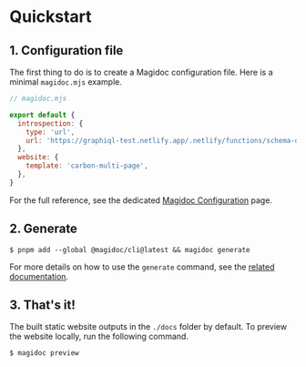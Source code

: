 # Quickstart

## 1. Configuration file

The first thing to do is to create a Magidoc configuration file. Here is a minimal `magidoc.mjs` example.

```javascript
// magidoc.mjs

export default {
  introspection: {
    type: 'url',
    url: 'https://graphiql-test.netlify.app/.netlify/functions/schema-demo',
  },
  website: {
    template: 'carbon-multi-page',
  },
}
```

For the full reference, see the dedicated [Magidoc Configuration](/cli/magidoc-configuration) page.

## 2. Generate
```shell-session
$ pnpm add --global @magidoc/cli@latest && magidoc generate
```

For more details on how to use the `generate` command, see the [related documentation](/cli/command-generate).

## 3. That's it!

The built static website outputs in the `./docs` folder by default. To preview the website locally, run the following command.

```shell-session
$ magidoc preview
```
